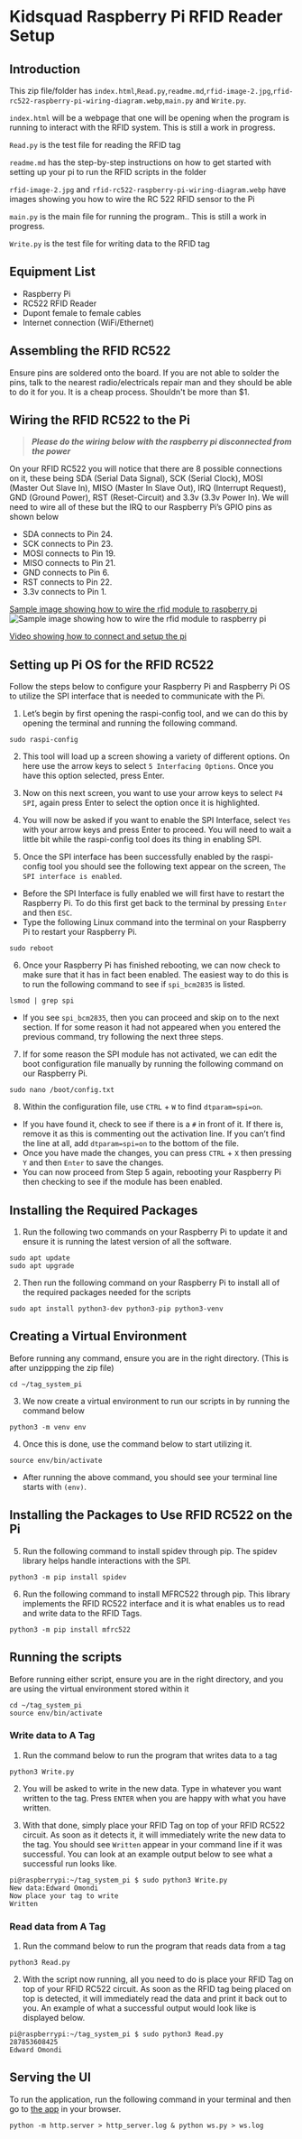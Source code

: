 # Kidsquad Raspberry Pi RFID Reader Setup

## Introduction
This zip file/folder has `index.html`,`Read.py`,`readme.md`,`rfid-image-2.jpg`,`rfid-rc522-raspberry-pi-wiring-diagram.webp`,`main.py` and `Write.py`.

`index.html` will be a webpage that one will be opening when the program is running to interact with the RFID system. This is still a work in progress.

`Read.py` is the test file for reading the RFID tag

`readme.md` has the step-by-step instructions on how to get started with setting up your pi to run the RFID scripts in the folder

`rfid-image-2.jpg` and `rfid-rc522-raspberry-pi-wiring-diagram.webp` have images showing you how to wire the RC 522 RFID sensor to the Pi

`main.py` is the main file for running the program.. This is still a work in progress.

`Write.py` is the test file for writing data to the RFID tag

## Equipment List
- Raspberry Pi
- RC522 RFID Reader
- Dupont female to female cables
- Internet connection (WiFi/Ethernet)

## Assembling the RFID RC522
Ensure pins are soldered onto the board. If you are not able to solder the pins, talk to the nearest radio/electricals repair man and they should be able to do it for you. It is a cheap process. Shouldn't be more than $1.

## Wiring the RFID RC522 to the Pi
> ***Please do the wiring below with the raspberry pi disconnected from the power***

On your RFID RC522 you will notice that there are 8 possible connections on it, these being SDA (Serial Data Signal), SCK (Serial Clock), MOSI (Master Out Slave In), MISO (Master In Slave Out), IRQ (Interrupt Request), GND (Ground Power), RST (Reset-Circuit) and 3.3v (3.3v Power In). We will need to wire all of these but the IRQ to our Raspberry Pi’s GPIO pins as shown below

- SDA connects to Pin 24.
- SCK connects to Pin 23.
- MOSI connects to Pin 19.
- MISO connects to Pin 21.
- GND connects to Pin 6.
- RST connects to Pin 22.
- 3.3v connects to Pin 1.

[Sample image showing how to wire the rfid module to raspberry pi](rfid-rc522-raspberry-pi-wiring-diagram.webp)
![Sample image showing how to wire the rfid module to raspberry pi](rfid-rc522-raspberry-pi-wiring-diagram.webp)

[Video showing how to connect and setup the pi](https://youtu.be/evRuZRxvPFI?si=4u77HZNdNK_3R49Z)

## Setting up Pi OS for the RFID RC522
Follow the steps below to configure your Raspberry Pi and Raspberry Pi OS to utilize the SPI interface that is needed to communicate with the Pi.

1. Let’s begin by first opening the raspi-config tool, and we can do this by opening the terminal and running the following command.
```
sudo raspi-config
```
2. This tool will load up a screen showing a variety of different options. On here use the arrow keys to select `5 Interfacing Options`. Once you have this option selected, press Enter.

3. Now on this next screen, you want to use your arrow keys to select `P4 SPI`, again press Enter to select the option once it is highlighted.

4. You will now be asked if you want to enable the SPI Interface, select `Yes` with your arrow keys and press Enter to proceed. You will need to wait a little bit while the raspi-config tool does its thing in enabling SPI.

5. Once the SPI interface has been successfully enabled by the raspi-config tool you should see the following text appear on the screen, `The SPI interface is enabled`.
- Before the SPI Interface is fully enabled we will first have to restart the Raspberry Pi. To do this first get back to the terminal by pressing `Enter` and then `ESC`.
- Type the following Linux command into the terminal on your Raspberry Pi to restart your Raspberry Pi.
```
sudo reboot
```

6. Once your Raspberry Pi has finished rebooting, we can now check to make sure that it has in fact been enabled. The easiest way to do this is to run the following command to see if `spi_bcm2835` is listed.
```
lsmod | grep spi
```

- If you see `spi_bcm2835`, then you can proceed and skip on to the next section. If for some reason it had not appeared when you entered the previous command, try following the next three steps.

7. If for some reason the SPI module has not activated, we can edit the boot configuration file manually by running the following command on our Raspberry Pi.
```
sudo nano /boot/config.txt
```

8. Within the configuration file, use `CTRL` + `W` to find `dtparam=spi=on`.
- If you have found it, check to see if there is a `#` in front of it. If there is, remove it as this is commenting out the activation line. If you can’t find the line at all, add `dtparam=spi=on` to the bottom of the file.
- Once you have made the changes, you can press `CTRL` + `X` then pressing `Y` and then `Enter` to save the changes.
- You can now proceed from Step 5 again, rebooting your Raspberry Pi then checking to see if the module has been enabled.

## Installing the Required Packages
1. Run the following two commands on your Raspberry Pi to update it and ensure it is running the latest version of all the software.
```
sudo apt update
sudo apt upgrade
```
2. Then run the following command on your Raspberry Pi to install all of the required packages needed for the scripts
```
sudo apt install python3-dev python3-pip python3-venv
```

## Creating a Virtual Environment
Before running any command, ensure you are in the right directory. (This is after unzippping the zip file)
```
cd ~/tag_system_pi
```

3. We now create a virtual environment to run our scripts in by running the command below
```
python3 -m venv env
```
4. Once this is done, use the command below to start utilizing it.
```
source env/bin/activate
```
- After running the above command, you should see your terminal line starts with `(env)`.

## Installing the Packages to Use RFID RC522 on the Pi
5. Run the following command to install spidev through pip. The spidev library helps handle interactions with the SPI.
```
python3 -m pip install spidev
```
6. Run the following command to install MFRC522 through pip. This library implements the RFID RC522 interface and it is what enables us to read and write data to the RFID Tags.
```
python3 -m pip install mfrc522
```
## Running the scripts
Before running either script, ensure you are in the right directory, and you are using the virtual environment stored within it
```
cd ~/tag_system_pi
source env/bin/activate
```

### Write data to A Tag
1. Run the command below to run the program that writes data to a tag
```
python3 Write.py
```
2. You will be asked to write in the new data. Type in whatever you want written to the tag. Press `ENTER` when you are happy with what you have written.

3. With that done, simply place your RFID Tag on top of your RFID RC522 circuit. As soon as it detects it, it will immediately write the new data to the tag. You should see `Written` appear in your command line if it was successful. You can look at an example output below to see what a successful run looks like.
```
pi@raspberrypi:~/tag_system_pi $ sudo python3 Write.py
New data:Edward Omondi
Now place your tag to write
Written
```

### Read data from A Tag
1. Run the command below to run the program that reads data from a tag
```
python3 Read.py
```
2. With the script now running, all you need to do is place your RFID Tag on top of your RFID RC522 circuit. As soon as the RFID tag being placed on top is detected, it will immediately read the data and print it back out to you.
An example of what a successful output would look like is displayed below.
```
pi@raspberrypi:~/tag_system_pi $ sudo python3 Read.py
287853608425
Edward Omondi
```

## Serving the UI
To run the application, run the following command in your terminal and then go to [the app](http://localhost:8000) in your browser.
```
python -m http.server > http_server.log & python ws.py > ws.log
```